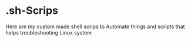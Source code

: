 # .sh-Scrips
Here are my custom made shell scrips to Automate things and scripts that helps troubleshooting Linux system 
